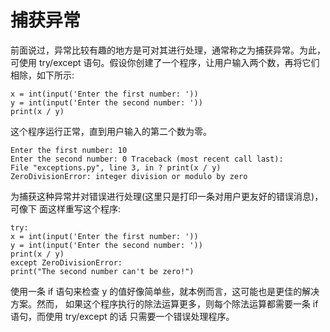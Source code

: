 # 捕获异常

前面说过，异常比较有趣的地方是可对其进行处理，通常称之为捕获异常。为此，可使用 try/except 语句。假设你创建了一个程序，让用户输入两个数，再将它们相除，如下所示:

```python3
x = int(input('Enter the first number: '))
y = int(input('Enter the second number: '))
print(x / y)
```

这个程序运行正常，直到用户输入的第二个数为零。

```python3
Enter the first number: 10
Enter the second number: 0 Traceback (most recent call last):
File "exceptions.py", line 3, in ? print(x / y)
ZeroDivisionError: integer division or modulo by zero
```

为捕获这种异常并对错误进行处理(这里只是打印一条对用户更友好的错误消息)，可像下 面这样重写这个程序:

```python3
try:
x = int(input('Enter the first number: '))
y = int(input('Enter the second number: '))
print(x / y)
except ZeroDivisionError:
print("The second number can't be zero!")
```

使用一条 if 语句来检查 y 的值好像简单些，就本例而言，这可能也是更佳的解决方案。然而， 如果这个程序执行的除法运算更多，则每个除法运算都需要一条 if 语句，而使用 try/except 的话 只需要一个错误处理程序。

<script>
function run(target) {
    if (window.runner == undefined) {
        alert('在APP版本中才可以运行')
        return
    }

    if (target.innerHTML == '收起') {
        target.innerHTML = '运行'
        target.parentElement.getElementsByTagName('pre').item(0).style.display = 'none'
    } else {
        target.innerHTML = '收起'
        code = target.parentElement.parentElement.getElementsByTagName('code').item(0).innerText
        result = window.runner(code,'python')
        target.parentElement.getElementsByTagName('code').item(0).innerHTML = result
        target.parentElement.getElementsByTagName('pre').item(0).style.display = 'block'
    }
}
</script>